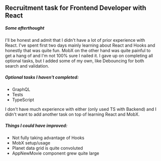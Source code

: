Recruitment task for Frontend Developer with React
----
##### Some afterthought
I'll be honest and admit that I didn't have a lot of prior experience with React.
I've spent first two days mainly learning about React and Hooks and honestly
that was quite fun.
MobX on the other hand was quite painful to get a hang of and I'm not 100% sure I nailed it.
I gave up on completing all optional tasks, but I added some of my own,
like Debouncing for both search and validation.

##### Optional tasks I haven't completed:
- GraphQL
- Tests
- TypeScript

I don't have much experience with either (only used TS with Backend)
and I didn't want to add another task on top of learning React and MobX.


##### Things I could have improved:
- Not fully taking advantage of Hooks
- MobX setup/usage
- Planet data grid is quite convoluted
- AppNewMovie component grew quite large
